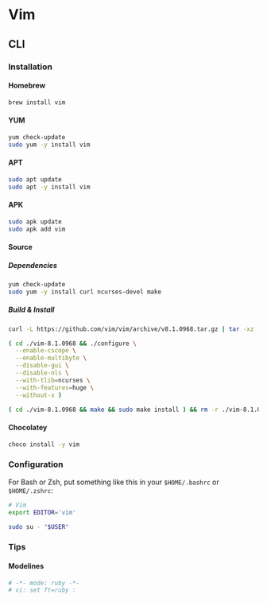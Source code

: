 # Vim

## CLI

### Installation

#### Homebrew

```sh
brew install vim
```

#### YUM

```sh
yum check-update
sudo yum -y install vim
```

#### APT

```sh
sudo apt update
sudo apt -y install vim
```

#### APK

```sh
sudo apk update
sudo apk add vim
```

#### Source

##### Dependencies

```sh
yum check-update
sudo yum -y install curl ncurses-devel make
```

##### Build & Install

```sh
curl -L https://github.com/vim/vim/archive/v8.1.0968.tar.gz | tar -xz
```

```sh
( cd ./vim-8.1.0968 && ./configure \
  --enable-cscope \
  --enable-multibyte \
  --disable-gui \
  --disable-nls \
  --with-tlib=ncurses \
  --with-features=huge \
  --without-x )
```

```sh
( cd ./vim-8.1.0968 && make && sudo make install ) && rm -r ./vim-8.1.0968
```

#### Chocolatey

```sh
choco install -y vim
```

### Configuration

For Bash or Zsh, put something like this in your `$HOME/.bashrc` or `$HOME/.zshrc`:

```sh
# Vim
export EDITOR='vim'
```

```sh
sudo su - "$USER"
```

### Tips

#### Modelines

```rb
# -*- mode: ruby -*-
# vi: set ft=ruby :
```
